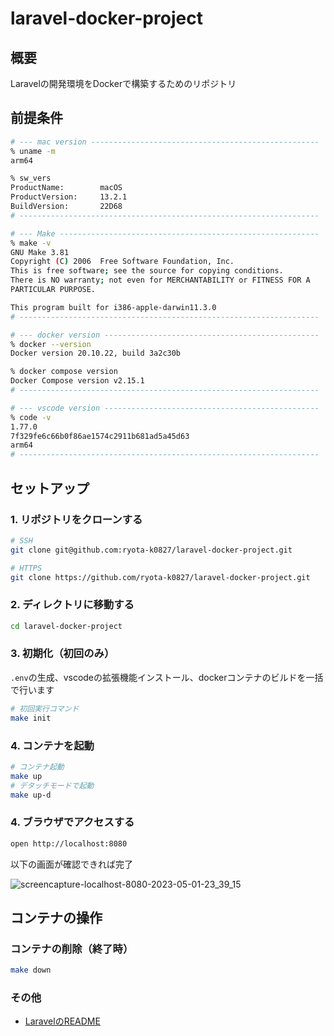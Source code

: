 # laravel-docker-project

## 概要
Laravelの開発環境をDockerで構築するためのリポジトリ

## 前提条件

```sh
# --- mac version ---------------------------------------------------
% uname -m
arm64

% sw_vers
ProductName:		macOS
ProductVersion:		13.2.1
BuildVersion:		22D68
# -------------------------------------------------------------------

# --- Make ----------------------------------------------------------
% make -v
GNU Make 3.81
Copyright (C) 2006  Free Software Foundation, Inc.
This is free software; see the source for copying conditions.
There is NO warranty; not even for MERCHANTABILITY or FITNESS FOR A
PARTICULAR PURPOSE.

This program built for i386-apple-darwin11.3.0
# -------------------------------------------------------------------

# --- docker version ------------------------------------------------
% docker --version
Docker version 20.10.22, build 3a2c30b

% docker compose version
Docker Compose version v2.15.1
# -------------------------------------------------------------------

# --- vscode version ------------------------------------------------
% code -v
1.77.0
7f329fe6c66b0f86ae1574c2911b681ad5a45d63
arm64
# -------------------------------------------------------------------
```

## セットアップ

### 1. リポジトリをクローンする

```sh
# SSH
git clone git@github.com:ryota-k0827/laravel-docker-project.git

# HTTPS
git clone https://github.com/ryota-k0827/laravel-docker-project.git
```

### 2. ディレクトリに移動する

```sh
cd laravel-docker-project
```

### 3. 初期化（初回のみ）

`.env`の生成、vscodeの拡張機能インストール、dockerコンテナのビルドを一括で行います

```sh
# 初回実行コマンド
make init
```

### 4. コンテナを起動

```sh
# コンテナ起動
make up
# デタッチモードで起動
make up-d
```

### 4. ブラウザでアクセスする

```sh
open http://localhost:8080
```

以下の画面が確認できれば完了

![screencapture-localhost-8080-2023-05-01-23_39_15](https://user-images.githubusercontent.com/50436249/235469819-9186a4cd-3581-45e8-b6aa-03c4026b5694.png)

## コンテナの操作

### コンテナの削除（終了時）

```sh
make down
```

### その他
- [LaravelのREADME](./src/README.md)
